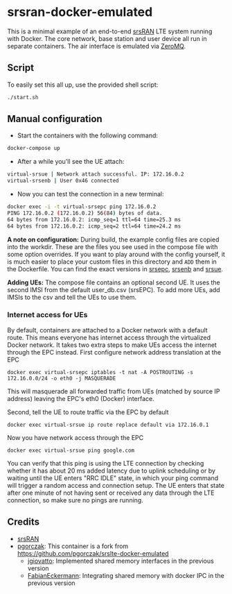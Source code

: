 # srsran-docker-emulated

This is a minimal example of an end-to-end [srsRAN](https://github.com/srsran/srsRAN) LTE system running with Docker.
The core network, base station and user device all run in
separate containers. The air interface is emulated via [ZeroMQ](https://github.com/zeromq/libzmq).


## Script

To easily set this all up, use the provided shell script:

```bash
./start.sh
```

## Manual configuration

- Start the containers with the following command:

```bash
docker-compose up
```

- After a while you'll see the UE attach:
```bash
virtual-srsue | Network attach successful. IP: 172.16.0.2
virtual-srsenb | User 0x46 connected
```
- Now you can test the connection in a new terminal:
```bash
docker exec -i -t virtual-srsepc ping 172.16.0.2
PING 172.16.0.2 (172.16.0.2) 56(84) bytes of data.
64 bytes from 172.16.0.2: icmp_seq=1 ttl=64 time=25.3 ms
64 bytes from 172.16.0.2: icmp_seq=2 ttl=64 time=24.2 ms
```
**A note on configuration:** During build, the example config files are copied
into the workdir. These are the files you see used in the compose file with some
option overrides. If you want to play around with the config yourself, it is
much easier to place your custom files in this directory and `ADD` them in the
Dockerfile. You can find the exact versions in [srsepc], [srsenb] and [srsue].

[srsepc]: https://github.com/srsran/srsRAN/tree/5275f33360f1b3f1ee8d1c4d9ae951ac7c4ecd4e/srsepc
[srsenb]: https://github.com/srsran/srsRAN/tree/5275f33360f1b3f1ee8d1c4d9ae951ac7c4ecd4e/srsenb
[srsue]: https://github.com/srsran/srsRAN/tree/5275f33360f1b3f1ee8d1c4d9ae951ac7c4ecd4e/srsue

**Adding UEs:** The compose file contains an optional second UE. It uses the
second IMSI from the default user_db.csv (srsEPC). To add more UEs, add IMSIs to
the csv and tell the UEs to use them.

### Internet access for UEs

By default, containers are attached to a Docker network with a default
route. This means everyone has internet access through the virtualized Docker
network. It takes two extra steps to make UEs access the internet through the
EPC instead. First configure network address translation at the EPC

    docker exec virtual-srsepc iptables -t nat -A POSTROUTING -s 172.16.0.0/24 -o eth0 -j MASQUERADE

This will masquerade all forwarded traffic from UEs (matched by source IP
address) leaving the EPC's eth0 (Docker) interface.

Second, tell the UE to route traffic via the EPC by default

    docker exec virtual-srsue ip route replace default via 172.16.0.1

Now you have network access through the EPC

    docker exec virtual-srsue ping google.com

You can verify that this ping is using the LTE connection by checking whether
it has about 20 ms added latency due to uplink scheduling or by waiting until
the UE enters "RRC IDLE" state, in which your ping command will trigger a
random access and connection setup. The UE enters that state after one minute
of not having sent or received any data through the LTE connection, so make
sure no pings are running.

## Credits

* [srsRAN](https://github.com/srsran/srsRAN)
* [pgorczak](https://github.com/pgorczak): This container is a fork from https://github.com/pgorczak/srslte-docker-emulated
  - [jgiovatto](https://github.com/jgiovatto): Implemented shared memory interfaces in the previous version
  - [FabianEckermann](https://github.com/FabianEckermann): Integrating shared memory with docker IPC in the previous version
